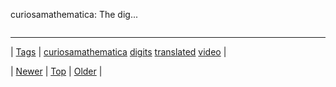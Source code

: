 <!--
title: curiosamathematica
date: 2020-06-28T15:27:00.290Z
tags: curiosamathematica, digits, translated, video
-->


curiosamathematica: The dig...

<video controls="controls" autoplay="autoplay" src="https://www.youtube.com/watch?v=OMq9he-5HUU" type="video/mp4" width="0" height="0"></video>

<!--BOTTOM-POST-NAVIGATION-->
---

| [Tags](tags.md) | [curiosamathematica](tag-curiosamathematica.md) [digits](tag-digits.md) [translated](tag-translated.md) [video](tag-video.md) |

| [Newer](86227809643.md) | [Top](index.md) | [Older](86288809919.md) |